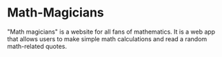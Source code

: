 # Math-Magicians
"Math magicians" is a website for all fans of mathematics. It is a web app that allows users to make simple math calculations and read a random math-related quotes.
